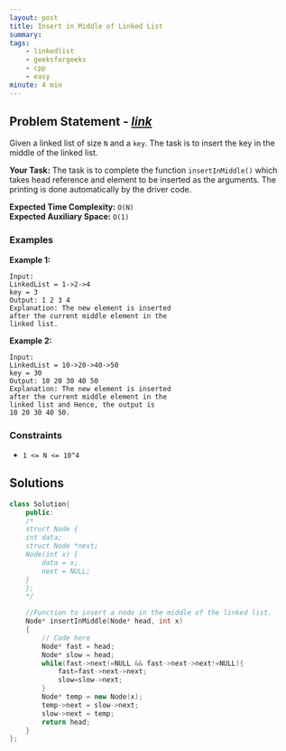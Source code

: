 ```yaml
---
layout: post
title: Insert in Middle of Linked List    
summary:
tags:
    - linkedlist
    - geeksforgeeks
    - cpp
    - easy
minute: 4 min
---
```


## Problem Statement - [*link*](https://practice.geeksforgeeks.org/problems/insert-in-middle-of-linked-list/0/?#)  

Given a linked list of size `N` and a `key`. The task is to insert the key in the middle of the linked list.

**Your Task:** 
The task is to complete the function `insertInMiddle()` which takes head reference and element to be inserted as the arguments. The printing is done automatically by the driver code.


**Expected Time Complexity:** `O(N)`    
**Expected Auxiliary Space:** `O(1)`

### Examples

**Example 1:**   
```
Input:
LinkedList = 1->2->4
key = 3
Output: 1 2 3 4
Explanation: The new element is inserted
after the current middle element in the
linked list.
```

**Example 2:**   
```
Input:
LinkedList = 10->20->40->50
key = 30
Output: 10 20 30 40 50
Explanation: The new element is inserted
after the current middle element in the
linked list and Hence, the output is
10 20 30 40 50.
```

### Constraints

+ `1 <= N <= 10^4`

## Solutions

```cpp
class Solution{
    public:
    /*
    struct Node {
    int data;
    struct Node *next;
    Node(int x) {
        data = x;
        next = NULL;
    }
    };
    */

    //Function to insert a node in the middle of the linked list.
    Node* insertInMiddle(Node* head, int x)
    {
        // Code here
        Node* fast = head;
        Node* slow = head;
        while(fast->next!=NULL && fast->next->next!=NULL){
            fast=fast->next->next;
            slow=slow->next;
        }
        Node* temp = new Node(x);
        temp->next = slow->next;
        slow->next = temp;
        return head;
    }
};
```

